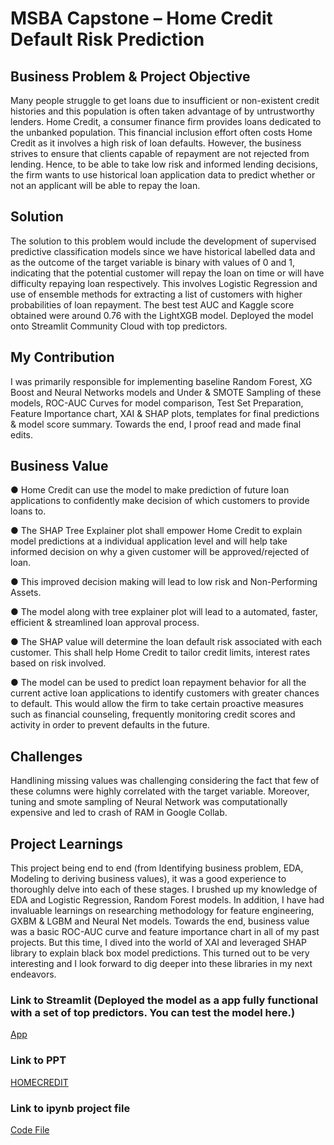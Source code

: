 # MSBA Capstone – Home Credit Default Risk Prediction

## Business Problem & Project Objective
Many people struggle to get loans due to insufficient or non-existent credit histories and this population is often taken advantage of by untrustworthy lenders. Home Credit, a consumer finance firm provides loans dedicated to the unbanked population. This financial inclusion effort often costs Home Credit as it involves a high risk of loan defaults. However, the business strives to ensure that clients capable of repayment are not rejected from lending. Hence, to be able to take low risk and informed lending decisions, the firm wants to use historical loan application data to predict whether or not an applicant will be able to repay the loan.

## Solution
The solution to this problem would include the development of supervised predictive classification models since we have historical labelled data and as the outcome of the target variable is binary with values of 0 and 1, indicating that the potential customer will repay the loan on time or will have difficulty repaying loan respectively. This involves Logistic Regression and use of ensemble methods for extracting a list of customers with higher probabilities of loan repayment. The best test AUC and Kaggle score obtained were around 0.76 with the LightXGB model. Deployed the model onto Streamlit Community Cloud with top predictors. 

## My Contribution
I was primarily responsible for implementing baseline Random Forest, XG Boost and Neural Networks models and Under & SMOTE Sampling of these models, ROC-AUC Curves for model comparison, Test Set Preparation, Feature Importance chart, XAI & SHAP plots, templates for final predictions & model score summary. Towards the end, I proof read and made final edits.

## Business Value 
●	Home Credit can use the model to make prediction of future loan applications to confidently make decision of which customers to provide loans to.

●	The SHAP Tree Explainer plot shall empower Home Credit to explain model predictions at a individual application level and will help take informed decision on why a given customer  will be approved/rejected of loan. 

●	This improved decision making will lead to low risk and Non-Performing Assets.

●	The model along with tree explainer plot will lead to a automated, faster, efficient & streamlined loan approval process. 

●	The SHAP value will determine the loan default risk associated with each customer. This shall help Home Credit to tailor credit limits, interest rates based on risk involved. 

●	The model can be used to predict loan repayment behavior for all the current active loan applications to identify customers with greater chances to default. This would allow the firm to take certain proactive measures such as financial counseling, frequently monitoring credit scores and activity in order to prevent defaults in the future. 

## Challenges
Handlining missing values was challenging considering the fact that few of these columns were highly correlated with the target variable. Moreover, tuning and smote sampling of Neural Network was computationally expensive and led to crash of RAM in Google Collab.

## Project Learnings
This project being end to end (from Identifying business problem, EDA, Modeling to deriving business values), it was a good experience to thoroughly delve into each of these stages. I brushed up my knowledge of EDA and Logistic Regression, Random Forest models. In addition, I have had invaluable learnings on researching methodology for feature engineering, GXBM & LGBM and Neural Net models. Towards the end, business value was a basic ROC-AUC curve and feature importance chart in all of my past projects. But this time, I dived into the world of XAI and leveraged SHAP library to explain black box model predictions. This turned out to be very interesting and I look forward to dig deeper into these libraries in my next endeavors. 

### Link to Streamlit (Deployed the model as a app fully functional with a set of top predictors. You can test the model here.)
[App](https://credit-default-risk-prediction-msba-capstone-project-a4vzlbytf.streamlit.app)

### Link to PPT
[HOMECREDIT](https://github.com/Abinav-Yadamani/Credit-Default-Risk-Prediction-MSBA-Capstone-Project/blob/main/HOMECREDIT.pptx)

### Link to ipynb project file
[Code File](https://github.com/Abinav-Yadamani/Credit-Default-Risk-Prediction-MSBA-Capstone-Project/blob/main/Home_Credit_Group_Project_Final%20(3).ipynb)
